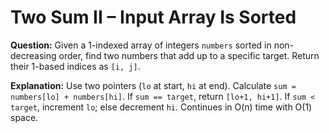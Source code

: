 # Two Sum II – Input Array Is Sorted

**Question:**
Given a 1-indexed array of integers `numbers` sorted in non-decreasing order, find two numbers that add up to a specific target. Return their 1-based indices as `[i, j]`.

**Explanation:**
Use two pointers (`lo` at start, `hi` at end). Calculate `sum = numbers[lo] + numbers[hi]`. If `sum == target`, return `[lo+1, hi+1]`. If `sum < target`, increment `lo`; else decrement `hi`. Continues in O(n) time with O(1) space.